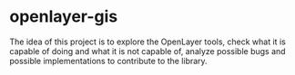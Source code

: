 # openlayer-gis

The idea of this project is to explore the OpenLayer tools, check what it is capable of doing and what it is not capable of, analyze possible bugs and possible implementations to contribute to the library.

